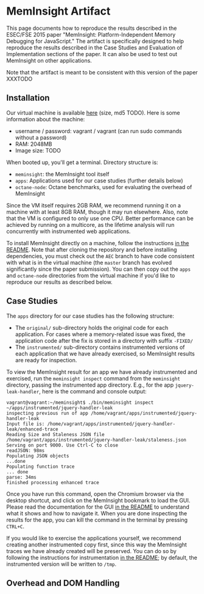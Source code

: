 MemInsight Artifact
===================

This page documents how to reproduce the results described in the
ESEC/FSE 2015 paper "MemInsight: Platform-Independent Memory Debugging
for JavaScript."  The artifact is specifically designed to help
reproduce the results described in the Case Studies and Evaluation of
Implementation sections of the paper.  It can also be used to test out
MemInsight on other applications.

Note that the artifact is meant to be consistent with this version of
the paper XXXTODO

Installation
------------

Our virtual machine is available [here](TODO) (size, md5 TODO).  Here is some
information about the machine:

* username / password: vagrant / vagrant (can run sudo commands without a password)
* RAM: 2048MB
* Image size: TODO

When booted up, you'll get a terminal.  Directory structure is:
* `meminsight`: the MemInsight tool itself
* `apps`: Applications used for our case studies (further details below)
* `octane-node`: Octane benchmarks, used for evaluating the overhead of MemInsight

Since the VM itself requires 2GB RAM, we recommend running it on a machine with at least 8GB RAM, though it may run elsewhere.  Also, note that the VM is configured to only use one CPU.  Better performance can be achieved by running on a multicore, as the lifetime analysis will run concurrently with instrumented web applications.

To install MemInsight directly on a machine, follow the instructions [in the README](/README.md).  Note that after cloning the repository and before installing dependencies, you must check out the `AEC` branch to have code consistent with what is in the virtual machine (the `master` branch has evolved significantly since the paper submission).  You can then copy out the `apps` and `octane-node` directories from the virtual machine if you'd like to reproduce our results as described below.

Case Studies
------------

The `apps` directory for our case studies has the following structure:

* The `original/` sub-directory holds the original code for each application.  For cases where a memory-related issue was fixed, the application code after the fix is stored in a directory with suffix `-FIXED/`
* The `instrumented/` sub-directory contains instrumented versions of each application that we have already exercised, so MemInsight results are ready for inspection.

To view the MemInsight result for an app we have already instrumented and exercised, run the `meminsight inspect` command from the `meminsight` directory, passing the instrumented app directory.  E.g., for the app `jquery-leak-handler`, here is the command and console output:

```
vagrant@vagrant:~/meminsight$ ./bin/meminsight inspect ~/apps/instrumented/jquery-handler-leak
inspecting previous run of app /home/vagrant/apps/instrumented/jquery-handler-leak
Input file is: /home/vagrant/apps/instrumented/jquery-handler-leak/enhanced-trace
Reading Size and Staleness JSON file /home/vagrant/apps/instrumented/jquery-handler-leak/staleness.json
Serving on port 9000. Use Ctrl-C to close
readJSON: 98ms
Populating JSON objects
...done
Populating function trace
... done
parse: 34ms
finished processing enhanced trace
```

Once you have run this command, open the Chromium browser via the desktop shortcut, and click on the MemInsight bookmark to load the GUI.  Please read the documentation for the GUI [in the README](/README.md#inspecting-results) to understand what it shows and how to navigate it.  When you are done inspecting the results for the app, you can kill the command in the terminal by pressing `CTRL+C`.

If you would like to exercise the applications yourself, we recommend creating another instrumented copy first, since this way the MemInsight traces we have already created will be preserved.  You can do so by following the instructions for instrumentation [in the README](/README.md#instrumentation); by default, the instrumented version will be written to `/tmp`.

Overhead and DOM Handling
-------------------------





